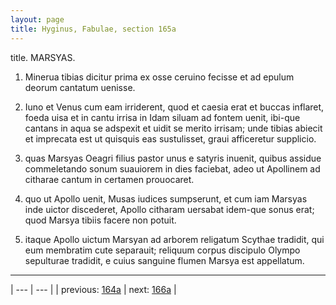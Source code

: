 ```yaml
---
layout: page
title: Hyginus, Fabulae, section 165a
---
```


title. MARSYAS.



1. Minerua tibias dicitur prima ex osse ceruino fecisse et ad epulum deorum cantatum uenisse.



2. Iuno et Venus cum eam irriderent, quod et caesia erat et buccas inflaret, foeda uisa et in cantu irrisa in Idam siluam ad fontem uenit, ibi-que cantans in aqua se adspexit et uidit se merito irrisam; unde tibias abiecit et imprecata est ut quisquis eas sustulisset, graui afficeretur supplicio.



3. quas Marsyas Oeagri filius pastor unus e satyris inuenit, quibus assidue commeletando sonum suauiorem in dies faciebat, adeo ut Apollinem ad citharae cantum in certamen prouocaret.



4. quo ut Apollo uenit, Musas iudices sumpserunt, et cum iam Marsyas inde uictor discederet, Apollo citharam uersabat idem-que sonus erat; quod Marsya tibiis facere non potuit.



5. itaque Apollo uictum Marsyan ad arborem religatum Scythae tradidit, qui eum membratim cute separauit; reliquum corpus discipulo Olympo sepulturae tradidit, e cuius sanguine flumen Marsya est appellatum.



---

| --- | --- |
| previous: [164a](../164a/) | next: [166a](../166a/) |